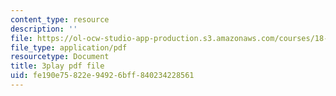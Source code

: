```yaml
---
content_type: resource
description: ''
file: https://ol-ocw-studio-app-production.s3.amazonaws.com/courses/18-086-mathematical-methods-for-engineers-ii-spring-2006/fe190e75822e94926bff840234228561_zha1744fTRs.pdf
file_type: application/pdf
resourcetype: Document
title: 3play pdf file
uid: fe190e75-822e-9492-6bff-840234228561
---
```

